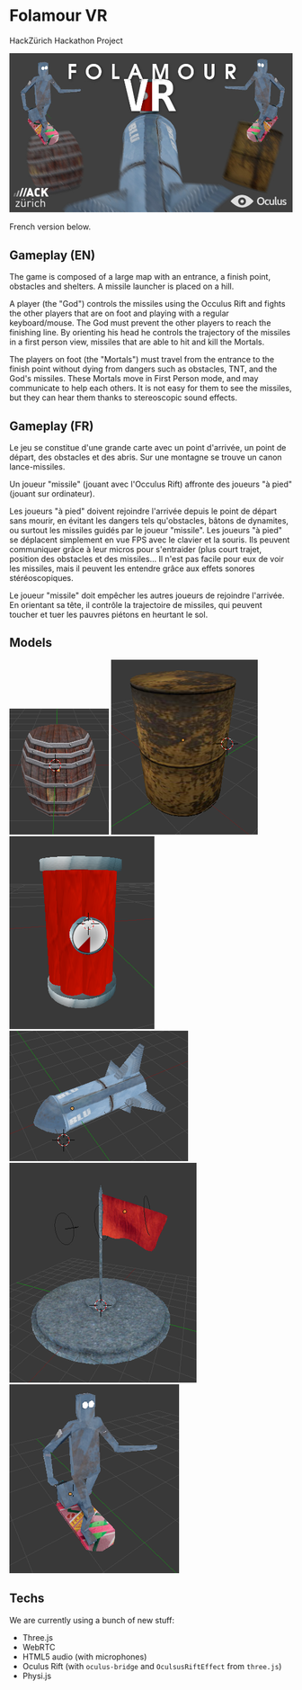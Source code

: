 Folamour VR
==========

HackZürich Hackathon Project

![Logo](logo/logo-4.jpg?raw=true)

French version below.

## Gameplay (EN)

The game is composed of a large map with an entrance, a finish point, obstacles and shelters. A missile launcher is placed on a hill.

A player (the "God") controls the missiles using the Occulus Rift and fights the other players that are on foot and playing with a regular keyboard/mouse. The God must prevent the other players to reach the finishing line. By orienting his head he controls the trajectory of the missiles in a first person view, missiles that are able to hit and kill the Mortals.

The players on foot (the "Mortals") must travel from the entrance to the finish point without dying from dangers such as obstacles, TNT, and the God's missiles. These Mortals move in First Person mode, and may communicate to help each others. It is not easy for them to see the missiles, but they can hear them thanks to stereoscopic sound effects.

## Gameplay (FR)

Le jeu se constitue d'une grande carte avec un point d'arrivée, un point de départ, des obstacles et des abris. Sur une montagne se trouve un canon lance-missiles.

Un joueur "missile" (jouant avec l'Occulus Rift) affronte des joueurs "à pied" (jouant sur ordinateur).

Les joueurs "à pied" doivent rejoindre l'arrivée depuis le point de départ sans mourir, en évitant les dangers tels qu'obstacles, bâtons de dynamites, ou surtout les missiles guidés par le joueur "missile". Les joueurs "à pied" se déplacent simplement en vue FPS avec le clavier et la souris. Ils peuvent communiquer grâce à leur micros pour s'entraider (plus court trajet, position des obstacles et des missiles... Il n'est pas facile pour eux de voir les missiles, mais il peuvent les entendre grâce aux effets sonores stéréoscopiques.

Le joueur "missile" doit empêcher les autres joueurs de rejoindre l'arrivée. En orientant sa tête, il contrôle la trajectoire de missiles, qui peuvent toucher et tuer les pauvres piétons en heurtant le sol.

## Models
![Barrel 1](assets/models/previews/barrel1-preview.png?raw=true)
![Barrel 2](assets/models/previews/barrel2-preview.png?raw=true)
![Dynamite](assets/models/previews/dynamite-preview.png?raw=true)
![Missile](assets/models/previews/missile-preview.png?raw=true)
![Base](assets/models/previews/flag-base-preview.png?raw=true)
![Robot](assets/models/previews/robot-preview.png?raw=true)

## Techs
We are currently using a bunch of new stuff:

- Three.js
- WebRTC
- HTML5 audio (with microphones)
- Oculus Rift (with `oculus-bridge` and `OculsusRiftEffect` from `three.js`)
- Physi.js
